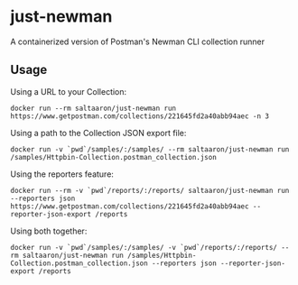 # just-newman
A containerized version of Postman's Newman CLI collection runner


## Usage

Using a URL to your Collection:

```
docker run --rm saltaaron/just-newman run https://www.getpostman.com/collections/221645fd2a40abb94aec -n 3
```

Using a path to the Collection JSON export file:

```
docker run -v `pwd`/samples/:/samples/ --rm saltaaron/just-newman run /samples/Httpbin-Collection.postman_collection.json
```

Using the reporters feature:

```
docker run --rm -v `pwd`/reports/:/reports/ saltaaron/just-newman run --reporters json https://www.getpostman.com/collections/221645fd2a40abb94aec --reporter-json-export /reports
```

Using both together:

```
docker run -v `pwd`/samples/:/samples/ -v `pwd`/reports/:/reports/ --rm saltaaron/just-newman run /samples/Httpbin-Collection.postman_collection.json --reporters json --reporter-json-export /reports
```

